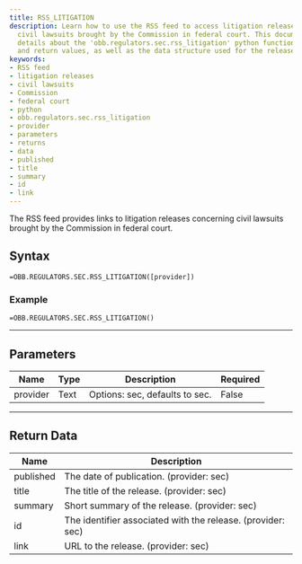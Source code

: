```yaml
---
title: RSS_LITIGATION
description: Learn how to use the RSS feed to access litigation releases, including
  civil lawsuits brought by the Commission in federal court. This documentation provides
  details about the 'obb.regulators.sec.rss_litigation' python function, its parameters
  and return values, as well as the data structure used for the releases.
keywords: 
- RSS feed
- litigation releases
- civil lawsuits
- Commission
- federal court
- python
- obb.regulators.sec.rss_litigation
- provider
- parameters
- returns
- data
- published
- title
- summary
- id
- link
---
```


<!-- markdownlint-disable MD041 -->

The RSS feed provides links to litigation releases concerning civil lawsuits brought by the Commission in federal court.

## Syntax

```excel wordwrap
=OBB.REGULATORS.SEC.RSS_LITIGATION([provider])
```

### Example

```excel wordwrap
=OBB.REGULATORS.SEC.RSS_LITIGATION()
```

---

## Parameters

| Name | Type | Description | Required |
| ---- | ---- | ----------- | -------- |
| provider | Text | Options: sec, defaults to sec. | False |

---

## Return Data

| Name | Description |
| ---- | ----------- |
| published | The date of publication. (provider: sec) |
| title | The title of the release. (provider: sec) |
| summary | Short summary of the release. (provider: sec) |
| id | The identifier associated with the release. (provider: sec) |
| link | URL to the release. (provider: sec) |
